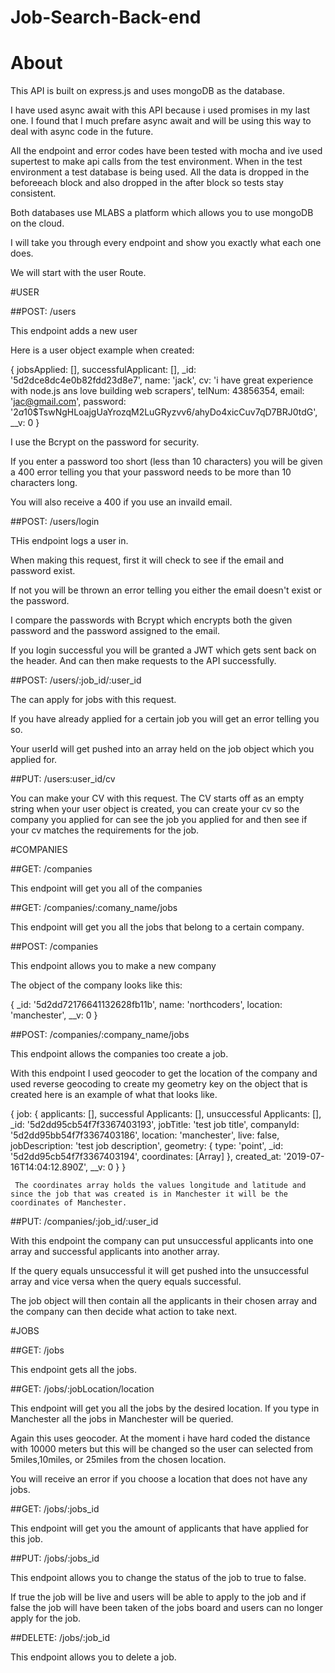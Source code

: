 # Job-Search-Back-end

# About

This API is built on express.js and uses mongoDB as the database.

I have used async await with this API because i used promises in my last one. I found that I much prefare async await and will be using this way to deal with async code in the future.

All the endpoint and error codes have been tested with mocha and ive used supertest to make api calls from the test environment. When in the test environment a test database is being used. All the data is dropped in the beforeeach block and also dropped in the after block so tests stay consistent.

Both databases use MLABS a platform which allows you to use mongoDB on the cloud.

I will take you through every endpoint and show you exactly what each one does.

We will start with the user Route.

#USER

##POST:  /users

This endpoint adds a new user

Here is a user object example when created:

{ jobsApplied: [],
  successfulApplicant: [],
  _id: '5d2dce8dc4e0b82fdd23d8e7',
  name: 'jack',
  cv: 'i have great experience with node.js ans love building web scrapers',
  telNum: 43856354,
  email: 'jac@gmail.com',
  password: '$2a$10$TswNgHLoajgUaYrozqM2LuGRyzvv6/ahyDo4xicCuv7qD7BRJ0tdG',
  __v: 0 }
  
  
  I use the Bcrypt on the password for security.
  
  If you enter a password too short (less than 10 characters) you will be given a 400 error telling you that your password needs to be more than 10 characters long.
  
  You will also receive a 400 if you use an invaild email.
  
  
  ##POST: /users/login
  
  
  THis endpoint logs a user in.
  
  When making this request, first it will check to see if the email and password exist.
  
  If not you will be thrown an error telling you either the email doesn't exist or the password.
  
  I compare the passwords with Bcrypt which encrypts both the given password and the password assigned to the email.
  
  If you login successful you will be granted a JWT which gets sent back on the header. And can then make requests to the API successfully.
  
  
  
  ##POST: /users/:job_id/:user_id
  
  The can apply for jobs with this request.
  
  If you have already applied for a certain job you will get an error telling you so.
  
  Your userId will get pushed into an array held on the job object which you applied for.
  
  
  
  ##PUT: /users:user_id/cv
  
  You can make your CV with this request. The CV starts off as an empty string when your user object is created, you can create your cv so the company you applied for can see the job you applied for and then see if your cv matches the requirements for the job.
  
  
  
  
  
  
  #COMPANIES
  
  
  ##GET: /companies
  
  This endpoint will get you all of the companies
  
  
  ##GET: /companies/:comany_name/jobs
  
  
  This endpoint will get you all the jobs that belong to a certain company.
  
  
  
  ##POST: /companies
  
  This endpoint allows you to make a new company 
  
  The object of the company looks like this:
  
  { _id: '5d2dd72176641132628fb11b',
  name: 'northcoders',
  location: 'manchester',
  __v: 0 }
  
  
  
  ##POST: /companies/:company_name/jobs
  
  
  This endpoint allows the companies too create a job.
  
  With this endpoint I used geocoder to get the location of the company and used reverse geocoding to create my geometry key on the object that is created here is an example of what that looks like.
  
  
  { job:
   { applicants: [],
     successful Applicants: [],
     unsuccessful Applicants: [],
     _id: '5d2dd95cb54f7f3367403193',
     jobTitle: 'test job title',
     companyId: '5d2dd95bb54f7f3367403186',
     location: 'manchester',
     live: false,
     jobDescription: 'test job description',
     geometry:
      { type: 'point',
        _id: '5d2dd95cb54f7f3367403194',
        coordinates: [Array] },
     created_at: '2019-07-16T14:04:12.890Z',
     __v: 0 } }
     
     
     The coordinates array holds the values longitude and latitude and since the job that was created is in Manchester it will be the coordinates of Manchester.
     
     
     
     
 ##PUT: /companies/:job_id/:user_id
 
 
 With this endpoint the company can put unsuccessful applicants into one array and successful applicants into another array.
 
 If the query equals unsuccessful it will get pushed into the unsuccessful array and vice versa when the query equals successful.
 
 The job object will then contain all the applicants in their chosen array and the company can then decide what action to take next.
 
 
 
 
 
 
#JOBS


##GET: /jobs

This endpoint gets all the jobs.


##GET: /jobs/:jobLocation/location

This endpoint will get you all the jobs by the desired location. If you type in Manchester all the jobs in Manchester will be queried.

Again this uses geocoder. At the moment i have hard coded the distance with 10000 meters but this will be changed so the user can selected from 5miles,10miles, or 25miles from the chosen location.


You will receive an error if you choose a location that does not have any jobs.




##GET: /jobs/:jobs_id

This endpoint will get you the amount of applicants that have applied for this job.


##PUT: /jobs/:jobs_id

This endpoint allows you to change the status of the job to true to false.

If true the job will be live and users will be able to apply to the job and if false the job will have been taken of the jobs board and users can no longer apply for the job.



##DELETE: /jobs/:job_id

This endpoint allows you to delete a job.



     

     
    
  
  
  
  
  
  
  
  
  
  
  
  
  
  
  
  
  
  



